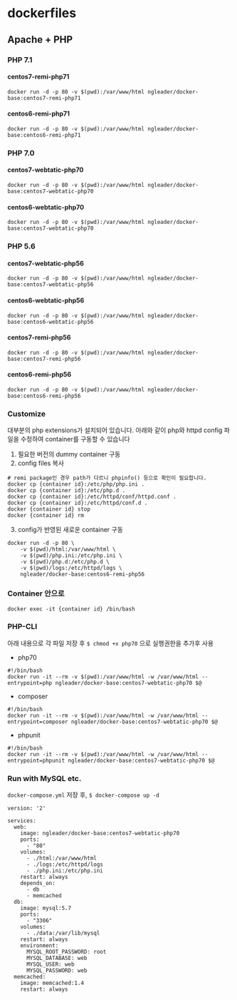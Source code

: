 # dockerfiles

## Apache + PHP

### PHP 7.1
#### centos7-remi-php71
```
docker run -d -p 80 -v $(pwd):/var/www/html ngleader/docker-base:centos7-remi-php71
```
#### centos6-remi-php71
```
docker run -d -p 80 -v $(pwd):/var/www/html ngleader/docker-base:centos6-remi-php71
```

### PHP 7.0
#### centos7-webtatic-php70
```
docker run -d -p 80 -v $(pwd):/var/www/html ngleader/docker-base:centos7-webtatic-php70
```
#### centos6-webtatic-php70
```
docker run -d -p 80 -v $(pwd):/var/www/html ngleader/docker-base:centos7-webtatic-php70
```

### PHP 5.6
#### centos7-webtatic-php56
```
docker run -d -p 80 -v $(pwd):/var/www/html ngleader/docker-base:centos7-webtatic-php56
```
#### centos6-webtatic-php56
```
docker run -d -p 80 -v $(pwd):/var/www/html ngleader/docker-base:centos6-webtatic-php56
```
#### centos7-remi-php56
```
docker run -d -p 80 -v $(pwd):/var/www/html ngleader/docker-base:centos7-remi-php56
```
#### centos6-remi-php56
```
docker run -d -p 80 -v $(pwd):/var/www/html ngleader/docker-base:centos6-remi-php56
```

### Customize
대부분의 php extensions가 설치되어 있습니다.
아래와 같이 php와 httpd config 파일을 수정하여 container를 구동할 수 있습니다

1. 필요한 버전의 dummy container 구동
2. config files 복사
```
# remi package인 경우 path가 다르니 phpinfo() 등으로 확인이 필요합니다.
docker cp {container id}:/etc/php/php.ini .
docker cp {container id}:/etc/php.d .
docker cp {container id}:/etc/httpd/conf/httpd.conf .
docker cp {container id}:/etc/httpd/conf.d .
docker {container id} stop
docker {container id} rm
```
3. config가 반영된 새로운 container 구동
```
docker run -d -p 80 \
    -v $(pwd)/html:/var/www/html \
    -v $(pwd)/php.ini:/etc/php.ini \
    -v $(pwd)/php.d:/etc/php.d \
    -v $(pwd)/logs:/etc/httpd/logs \
    ngleader/docker-base:centos6-remi-php56
```

### Container 안으로 
`docker exec -it {container id} /bin/bash`

### PHP-CLI 

아래 내용으로 각 파일 저장 후 `$ chmod +x php70` 으로 실행권한을 추가후 사용

- php70

```
#!/bin/bash
docker run -it --rm -v $(pwd):/var/www/html -w /var/www/html --entrypoint=php ngleader/docker-base:centos7-webtatic-php70 $@
```
- composer
```
#!/bin/bash
docker run -it --rm -v $(pwd):/var/www/html -w /var/www/html --entrypoint=composer ngleader/docker-base:centos7-webtatic-php70 $@
```
- phpunit
```
#!/bin/bash
docker run -it --rm -v $(pwd):/var/www/html -w /var/www/html --entrypoint=phpunit ngleader/docker-base:centos7-webtatic-php70 $@
```

### Run with MySQL etc.

`docker-compose.yml` 저장 후, `$ docker-compose up -d`
 
```
version: '2'

services:
  web:
    image: ngleader/docker-base:centos7-webtatic-php70
    ports:
      - "80"
    volumes:
      - ./html:/var/www/html
      - ./logs:/etc/httpd/logs
      - ./php.ini:/etc/php.ini
    restart: always
    depends_on:
      - db
      - memcached
  db:
    image: mysql:5.7
    ports:
      - "3306"
    volumes:
      - ./data:/var/lib/mysql
    restart: always
    environment:
      MYSQL_ROOT_PASSWORD: root
      MYSQL_DATABASE: web
      MYSQL_USER: web
      MYSQL_PASSWORD: web
  memcached:
    image: memcached:1.4
    restart: always
```